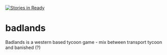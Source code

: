 [![Stories in Ready](https://badge.waffle.io/sivertsenstian/badlands.png?label=ready&title=Ready)](https://waffle.io/sivertsenstian/badlands)
# badlands
Badlands is a western based tycoon game - mix between transport tycoon and banished (?)
